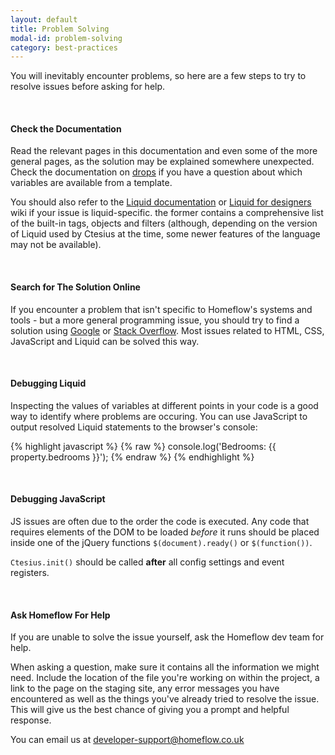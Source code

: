 ```yaml
---
layout: default
title: Problem Solving
modal-id: problem-solving
category: best-practices
---
```


You will inevitably encounter problems, so here are a few steps to try to resolve issues before asking for help.

<br>

#### Check the Documentation

Read the relevant pages in this documentation and even some of the more general pages, as the solution may be explained somewhere unexpected. Check the documentation on [drops](/drops) if you have a question about which variables are available from a template.

You should also refer to the [Liquid documentation](https://help.shopify.com/themes/liquid) or [Liquid for designers](https://github.com/Shopify/liquid/wiki/liquid-for-designers) wiki if your issue is liquid-specific. the former contains a comprehensive list of the built-in tags, objects and filters (although, depending on the version of Liquid used by Ctesius at the time, some newer features of the language may not be available).

<br>

#### Search for The Solution Online

If you encounter a problem that isn't specific to Homeflow's systems and tools - but a more general programming issue, you should try to find a solution using [Google](https://www.google.co.uk/) or [Stack Overflow](http://stackoverflow.com/). Most issues related to HTML, CSS, JavaScript and Liquid can be solved this way.

<br>

#### Debugging Liquid

Inspecting the values of variables at different points in your code is a good way to identify where problems are occuring. You can use JavaScript to output resolved Liquid statements to the browser's console:

{% highlight javascript %}
{% raw %}
console.log('Bedrooms: {{ property.bedrooms }}');
{% endraw %}
{% endhighlight %}

<br>

#### Debugging JavaScript

JS issues are often due to the order the code is executed. Any code that requires elements of the DOM to be loaded *before* it runs should be placed inside one of the jQuery functions ``$(document).ready()`` or ``$(function())``.

``Ctesius.init()`` should be called **after** all config settings and event registers.

<br>

#### Ask Homeflow For Help

If you are unable to solve the issue yourself, ask the Homeflow dev team for help.

When asking a question, make sure it contains all the information we might need. Include the location of the file you're working on within the project, a link to the page on the staging site, any error messages you have encountered as well as the things you've already tried to resolve the issue. This will give us the best chance of giving you a prompt and helpful response.

You can email us at developer-support@homeflow.co.uk
